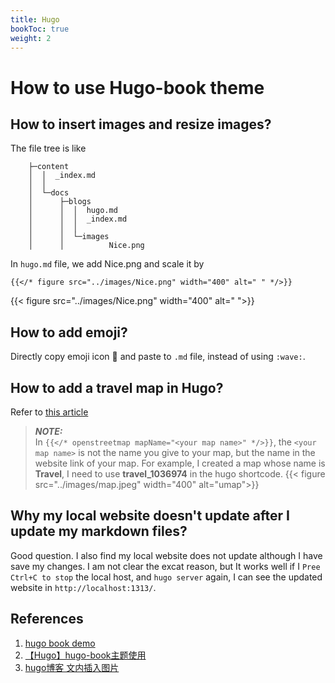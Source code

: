 ```yaml
---
title: Hugo
bookToc: true
weight: 2
---
```


# How to use Hugo-book theme

## How to insert images and resize images?
The file tree is like
```
    ├─content
    │  │  _index.md
    │  │
    │  └─docs
    │      ├─blogs
    │      │  │  hugo.md
    │      │  │  _index.md
    │      │  │
    │      │  └─images
    │      │          Nice.png
```

In `hugo.md` file, we add Nice.png and scale it by
```tpl
{{</* figure src="../images/Nice.png" width="400" alt=" " */>}}
```
{{< figure src="../images/Nice.png" width="400" alt=" ">}}

## How to add emoji?
Directly copy emoji icon 👋 and paste to `.md` file, instead of using `:wave:`.

## How to add a travel map in Hugo?
Refer to [this article](https://www.thecoffeemachine.net/writing/adding-maps-to-hugo-blogs-with-osm/)
> **_NOTE:_**  
> In `{{</* openstreetmap mapName="<your map name>" */>}}`, the `<your map name>` is not the name you give to your map, but the name in the website link of your map. For example, I created a map whose name is **Travel**, I need to use **travel_1036974** in the hugo shortcode.
> {{< figure src="../images/map.jpeg" width="400" alt="umap">}}

## Why my local website doesn't update after I update my markdown files?
Good question. I also find my local website does not update although I have save my changes. I am not clear the excat reason, but It works well if I `Pree Ctrl+C to stop` the local host, and `hugo server` again, I can see the updated website in `http://localhost:1313/`.




## References
1. [hugo book demo](https://hugo-book-demo.netlify.app/docs/shortcodes/hints/)
2. [【Hugo】hugo-book主题使用](https://hongmao.run/blog/post/010-hugo-book/)
3. [hugo博客 文内插入图片](https://lysandert.github.io/posts/blog/blog_insert_pic/) 